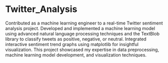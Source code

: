 # Twitter_Analysis
Contributed as a machine learning engineer to a real-time Twitter sentiment analysis project. Developed and implemented a machine learning model using advanced natural language processing techniques and the TextBlob library to classify tweets as positive, negative, or neutral. Integrated interactive sentiment trend graphs using matplotlib for insightful visualization. This project showcased my expertise in data preprocessing, machine learning model development, and visualization techniques.
